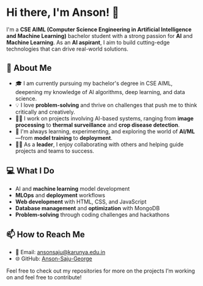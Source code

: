 # Hi there, I'm Anson! 👋

I'm a **CSE AIML (Computer Science Engineering in Artificial Intelligence and Machine Learning)** bachelor student with a strong passion for **AI** and **Machine Learning**. As an **AI aspirant**, I aim to build cutting-edge technologies that can drive real-world solutions. 

## 🚀 About Me
- 🎓 I am currently pursuing my bachelor's degree in CSE AIML, deepening my knowledge of AI algorithms, deep learning, and data science.
- 💡 I love **problem-solving** and thrive on challenges that push me to think critically and creatively.
- 👨‍💻 I work on projects involving AI-based systems, ranging from **image processing** to **thermal surveillance** and **crop disease detection**.
- 🤖 I'm always learning, experimenting, and exploring the world of **AI/ML**—from **model training** to **deployment**.
- 🧑‍🏫 As a **leader**, I enjoy collaborating with others and helping guide projects and teams to success.

## 💻 What I Do
- AI and **machine learning** model development
- **MLOps** and **deployment** workflows
- **Web development** with HTML, CSS, and JavaScript
- **Database management** and **optimization** with MongoDB
- **Problem-solving** through coding challenges and hackathons

## 📫 How to Reach Me
- 📧 Email: ansonsaju@karunya.edu.in
- 🌐 GitHub: [Anson-Saju-George](https://github.com/Anson-Saju-George)

Feel free to check out my repositories for more on the projects I’m working on and feel free to contribute!
